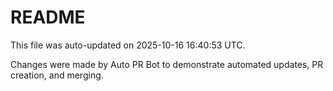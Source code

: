# README

This file was auto-updated on 2025-10-16 16:40:53 UTC.

Changes were made by Auto PR Bot to demonstrate automated updates, PR creation, and merging.

